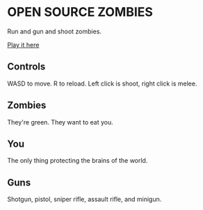 # OPEN SOURCE ZOMBIES

Run and gun and shoot zombies.

[Play it here](https://macflash.github.io/open-source-zombies)

## Controls

WASD to move. R to reload. Left click is shoot, right click is melee.

## Zombies

They're green. They want to eat you.

## You

The only thing protecting the brains of the world.

## Guns

Shotgun, pistol, sniper rifle, assault rifle, and minigun.
